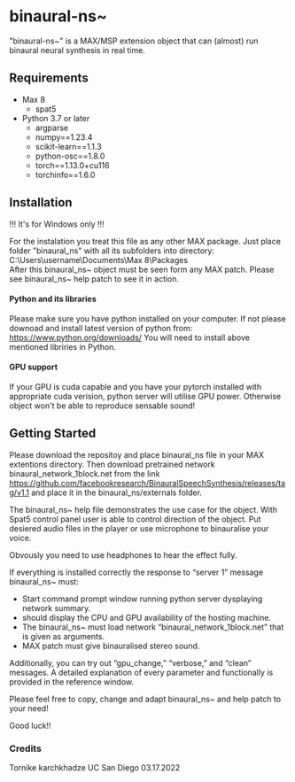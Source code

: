 # binaural-ns~

"binaural-ns~" is a MAX/MSP extension object that can (almost) run binaural neural synthesis in real time.

## Requirements

* Max 8
	* spat5
* Python 3.7 or later 
	* argparse
	* numpy==1.23.4
	* scikit-learn==1.1.3
	* python-osc==1.8.0
	* torch==1.13.0+cu116
	* torchinfo==1.6.0

## Installation

!!! It's for Windows only !!!

For the instalation you treat this file as any other MAX package. Just place folder "binaural_ns" with all its subfolders into directory: C:\Users\username\Documents\Max 8\Packages\
After this binaural_ns~ object must be seen form any MAX patch. Please see binaural_ns~ help patch to see it in action.

#### Python and its libraries

Please make sure you have python installed on your computer. If not please downoad and install latest version of python from: https://www.python.org/downloads/
You will need to install above mentioned libriries in Python. 

#### GPU support

If your GPU is cuda capable and you have your pytorch installed with appropriate cuda verision, python server will utilise GPU power. Otherwise object won't be able to reproduce sensable sound!

## Getting Started

Please download the repositoy and place binaural_ns file in your MAX extentions directory. Then download pretrained network binaural_network_1block.net from the link https://github.com/facebookresearch/BinauralSpeechSynthesis/releases/tag/v1.1 and place it in the binaural_ns/externals folder.

The binaural_ns~  help file demonstrates the use case for the object. With Spat5 control panel user is able to control direction of the object. Put desiered audio files in the player or use microphone to binauralise your voice.

Obvously you need to use headphones to hear the effect fully.

If everything is installed correctly the response to “server 1” message binaural_ns~ must:

* Start command prompt window running python server dysplaying network summary.
* should display the CPU and GPU availability of the hosting machine. 
* The binaural_ns~ must load network “binaural_network_1block.net” that is given as arguments.
* MAX patch must give binauralised stereo sound.

Additionally, you can try out “gpu_change,” “verbose,” and “clean” messages. A detailed explanation of every parameter and functionally is provided in the reference window.

Please feel free to copy, change and adapt binaural_ns~ and help patch to your need!

Good luck!!

### Credits

Tornike karchkhadze 
UC San Diego
03.17.2022






